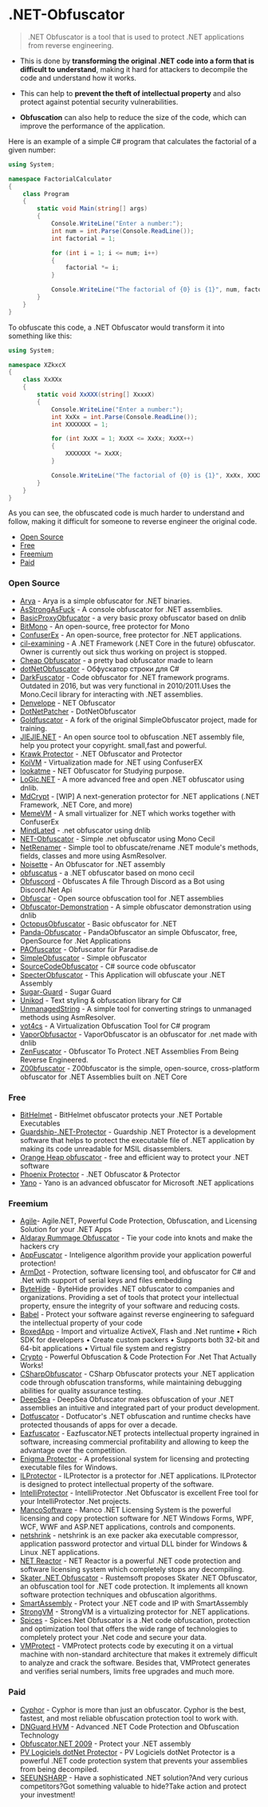# .NET-Obfuscator

>.NET Obfuscator is a tool that is used to protect .NET applications from reverse engineering. 

* This is done by **transforming the original .NET code into a form that is difficult to understand**, making it hard for attackers to decompile the code and understand how it works. 

* This can help to **prevent the theft of intellectual property** and also protect against potential security vulnerabilities. 

* **Obfuscation** can also help to reduce the size of the code, which can improve the performance of the application.

Here is an example of a simple C# program that calculates the factorial of a given number:
```csharp
using System;

namespace FactorialCalculator
{
    class Program
    {
        static void Main(string[] args)
        {
            Console.WriteLine("Enter a number:");
            int num = int.Parse(Console.ReadLine());
            int factorial = 1;

            for (int i = 1; i <= num; i++)
            {
                factorial *= i;
            }

            Console.WriteLine("The factorial of {0} is {1}", num, factorial);
        }
    }
}
```

To obfuscate this code, a .NET Obfuscator would transform it into something like this:
```csharp
using System;

namespace XZkxcX
{
    class XxXXx
    {
        static void XxXXX(string[] XxxxX)
        {
            Console.WriteLine("Enter a number:");
            int XxXx = int.Parse(Console.ReadLine());
            int XXXXXXX = 1;

            for (int XxXX = 1; XxXX <= XxXx; XxXX++)
            {
                XXXXXXX *= XxXX;
            }

            Console.WriteLine("The factorial of {0} is {1}", XxXx, XXXXXXX);
        }
    }
}
```
As you can see, the obfuscated code is much harder to understand and follow, making it difficult for someone to reverse engineer the original code.


<!-- Options -->
  - [Open Source](#open-source)
  - [Free](#free)
  - [Freemium](#freemium)
  - [Paid](#paid)

### Open Source
* [Arya](https://github.com/HarmJ0y/Arya) - Arya is a simple obfuscator for .NET binaries.
* [AsStrongAsFuck](https://github.com/Charterino/AsStrongAsFuck) - A console obfuscator for .NET assemblies.
* [BasicProxyObfucator](https://github.com/XenocodeRCE/BasicProxyObfucator) - a very basic proxy obfuscator based on dnlib 
* [BitMono](https://github.com/sunnamed434/BitMono) - An open-source, free protector for Mono 
* [ConfuserEx](https://github.com/yck1509/ConfuserEx) - An open-source, free protector for .NET applications.
* [cil-examining](https://github.com/mira-ta/cil-examining) - A .NET Framework (.NET Core in the future) obfuscator. Owner is currently out sick thus working on project is stopped.
* [Cheap Obfuscator](https://github.com/Polymeth/cheap-obfuscator) - a pretty bad obfuscator made to learn
* [dotNetObfuscator](https://github.com/baskfx/dotNetObfuscator) - Обфускатор строки для C#
* [DarkFuscator](https://github.com/isigov/.NET-Obfuscator) - Code obfuscator for .NET framework programs. Outdated in 2016, but was very functional in 2010/2011.Uses the Mono.Cecil library for interacting with .NET assemblies. 
* [Denvelope](https://github.com/TWVyY3VyaW8K/Denvelope) - NET Obfuscator
* [DotNetPatcher](https://github.com/mwsrc/DotNetObfuscator) - DotNetObfuscator
* [Goldfuscator](https://github.com/AnErrupTion/Goldfuscator) - A fork of the original SimpleObfuscator project, made for training. 
* [JIEJIE.NET](https://github.com/dcsoft-yyf/JIEJIE.NET) - An open source tool to obfuscation .NET assembly file, help you protect your copyright. small,fast and powerful. 
* [Krawk Protector](https://github.com/xHeaven/Krawk-Protector) - .NET Obfuscator and Protector 
* [KoiVM](https://github.com/Loksie/KoiVM-Virtualization) - Virtualization made for .NET using ConfuserEX 
* [lookatme](https://github.com/pjc0247/lookatme) - NET Obfuscator for Studying purpose.
* [LoGic.NET](https://github.com/AnErrupTion/LoGiC.NET) - A more advanced free and open .NET obfuscator using dnlib.
* [MdCrypt](https://github.com/wwh1004/Mdcrypt) - [WIP] A next-generation protector for .NET applications (.NET Framework, .NET Core, and more) 
* [MemeVM](https://github.com/TobitoFatitoNulled/MemeVM) - A small virtualizer for .NET which works together with ConfuserEx 
* [MindLated](https://github.com/Sato-Isolated/MindLated) -  .net obfuscator using dnlib  
* [NET-Obfuscator](https://github.com/NightBaron/.NET-Obfuscator) - Simple .net obfuscator using Mono Cecil
* [NetRenamer](https://github.com/Zenixas/NetRenamer) - Simple tool to obfuscate/rename .NET module's methods, fields, classes and more using AsmResolver. 
* [Noisette](https://github.com/XenocodeRCE/Noisette-Obfuscator) - An Obfuscator for .NET assembly 
* [obfuscatus](https://github.com/stschake/obfuscatus) - a .NET obfuscator based on mono cecil
* [Obfuscord](https://github.com/JReverse/Obfuscord) - Obfuscates A file Through Discord as a Bot using Discord.Net Api
* [Obfuscar](https://github.com/obfuscar/obfuscar) - Open source obfuscation tool for .NET assemblies
* [Obfuscator-Demonstration](https://github.com/gigajew/Obfuscator-Demonstration) -  A simple obfuscator demonstration using dnlib
* [OctopusObfuscator](https://github.com/Alxs009/OctopusObfuscator) - Basic obfuscator for .NET
* [Panda-Obfuscator](https://github.com/barotyson/Panda-Obfuscator) - PandaObfuscator an simple Obfuscator, free, OpenSource for .Net Applications 
* [PAOfuscator](https://github.com/Schaboom/PAOfuscator) - Obfuscator für Paradise.de
* [SimpleObfuscator](https://github.com/GabrieleAsaro/SimpleObfuscator) - Simple obfuscator   
* [SourceCodeObfuscator](https://github.com/0x000N3X4N/SourceCodeObfuscator) - C# source code obfuscator
* [SpecterObfuscator](https://github.com/xXeptioN/SpecterObfuscator) - This Application will obfuscate your .NET Assembly
* [Sugar-Guard](https://github.com/leexey/Sugar-Guard) - Sugar Guard 
* [Unikod](https://github.com/SDSkyKlouD/Unikod) - Text styling & obfuscation library for C# 
* [UnmanagedString](https://github.com/MrakDev/UnmanagedString) - A simple tool for converting strings to unmanaged methods using AsmResolver. 
* [vot4cs](https://github.com/tum-i22/vot4cs) - A Virtualization Obfuscation Tool for C# program
* [VaporObfusactor](https://github.com/call-042PE/VaporObfuscator) - VaporObfuscator is an obfuscator for .net made with dnlib
* [ZenFuscator](https://github.com/Zenixas/ZenFuscator) - Obfuscator To Protect .NET Assemblies From Being Reverse Engineered.  
* [Z00bfuscator](https://github.com/Dentrax/Z00bfuscator) - Z00bfuscator is the simple, open-source, cross-platform obfuscator for .NET Assemblies built on .NET Core 

### Free
* [BitHelmet](https://bithelmet.software.informer.com/) - BitHelmet obfuscator protects your .NET Portable Executables 
* [Guardship-.NET-Protector](https://github.com/Rustemsoft/Guardship-.NET-Protector) - Guardship .NET Protector is a development software that helps to protect the executable file of .NET application by making its code unreadable for MSIL disassemblers.
* [Orange Heap obfuscator](http://orangeheap.blogspot.com/) - free and efficient way to protect your .NET software
* [Phoenix Protector](https://ntcore.com/?page_id=384) - .NET Obfuscator & Protector
* [Yano](https://yano.informer.com/) - Yano is an advanced obfuscator for Microsoft .NET applications 


### Freemium
* [Agile](https://secureteam.net/acode)- Agile.NET, Powerful Code Protection, Obfuscation, and Licensing Solution for your .NET Apps
* [Aldaray Rummage Obfuscator](https://www.aldaray.com/) - Tie your code into knots and make the hackers cry
* [AppFuscator](https://appfuscator.com/) - Inteligence algorithm provide your application powerful protection! 
* [ArmDot](https://www.armdot.com/) - Protection, software licensing tool, and obfuscator for C# and .Net with support of serial keys and files embedding
* [ByteHide](https://www.bytehide.com/products/shield-obfuscator/dotnet) - ByteHide provides .NET obfuscator to companies and organizations. Providing a set of tools that protect your intellectual property, ensure the integrity of your software and reducing costs.
* [Babel](https://www.babelfor.net/) - Protect your software against reverse engineering to safeguard the intellectual property of your code
* [BoxedApp](https://www.boxedapp.com/) - Import and virtualize ActiveX, Flash and .Net runtime • Rich SDK for developers • Create custom packers • Supports both 32-bit and 64-bit applications • Virtual file system and registry
* [Crypto](https://www.ssware.com/cryptoobfuscator/obfuscator-net.htm) - Powerful Obfuscation & Code Protection For .Net That Actually Works!
* [CSharpObfuscator](https://github.com/nwtsolution/CSharpObfuscator) - CSharp Obfuscator protects your .NET application code through obfuscation transforms, while maintaining debugging abilities for quality assurance testing. 
* [DeepSea](https://deepsea-obfuscator.soft112.com/) - DeepSea Obfuscator makes obfuscation of your .NET assemblies an intuitive and integrated part of your product development.
* [Dotfuscator](https://www.preemptive.com/products/dotfuscator/overview) - Dotfucator's .NET obfuscation and runtime checks have protected thousands of apps for over a decade.
* [Eazfuscator](https://www.gapotchenko.com/eazfuscator.net) - Eazfuscator.NET protects intellectual property ingrained in software, increasing commercial profitability and allowing to keep the advantage over the competition. 
* [Enigma Protector](https://enigmaprotector.com/en/about.html) - A professional system for licensing and protecting
executable files for Windows.
* [ILProtector](http://www.vgrsoft.net/Products/ILProtector) - ILProtector is a protector for .NET applications. ILProtector is designed to protect intellectual property of the software. 
* [IntelliProtector](https://intelliprotector.com/Products/Net-Obfuscator/Features) - IntelliProtector .Net Obfuscator is excellent Free tool for your IntelliProtector .Net projects.
* [MancoSoftware](https://en.freedownloadmanager.org/Windows-PC/Manco-NET-Obfuscator.html) - Manco .NET Licensing System is the powerful licensing and copy protection software for .NET Windows Forms, WPF, WCF, WWF and ASP.NET applications, controls and components.
* [netshrink](https://www.pelock.com/products/netshrink) - netshrink is an exe packer aka executable compressor, application password protector and virtual DLL binder for Windows & Linux .NET applications.
* [NET Reactor](https://www.eziriz.com/) - NET Reactor is a powerful .NET code protection and software licensing system which completely stops any decompiling.
* [Skater .NET Obfuscator](http://rustemsoft.com/obfuscator.aspx) - Rustemsoft proposes Skater .NET Obfuscator, an obfuscation tool for .NET code protection. It implements all known software protection techniques and obfuscation algorithms.
* [SmartAssembly](https://www.red-gate.com/products/dotnet-development/smartassembly/) - Protect your .NET code and IP with SmartAssembly
* [StrongVM](https://github.com/Modify24x7/StrongVM) - StrongVM is a virtualizing protector for .NET applications.
* [Spices](https://www.9rays.net/Category/55-spicesnet-obfuscator.aspx) - Spices.Net Obfuscator is a .Net code obfuscation, protection and optimization tool that offers the wide range of technologies to completely protect your .Net code and secure your data.
* [VMProtect](https://vmpsoft.com) - VMProtect protects code by executing it on a virtual machine with non-standard architecture that makes it extremely difficult to analyze and crack the software. Besides that, VMProtect generates and verifies serial numbers, limits free upgrades and much more.

### Paid
* [Cyphor](https://cyphor.net/details) - Cyphor is more than just an obfuscator. Cyphor is the best, fastest, and most reliable obfuscation protection tool to work with.
* [DNGuard HVM](http://www.dnguard.net/index.php) - Advanced .NET Code Protection and Obfuscation Technology
* [Obfuscator.NET 2009](http://www.macrobject.com/en/obfuscator/index.htm) - Protect your .NET assembly
* [PV Logiciels dotNet Protector](http://www.pvlog.com/) - PV Logiciels dotNet Protector is a powerful .NET code protection system that prevents your assemblies from being decompiled.
* [SEEUNSHARP](https://seeunsharp.net/obfuscator/en) - Have a sophisticated .NET solution?And very curious competitors?Got something valuable to hide?Take action and protect your investment!





